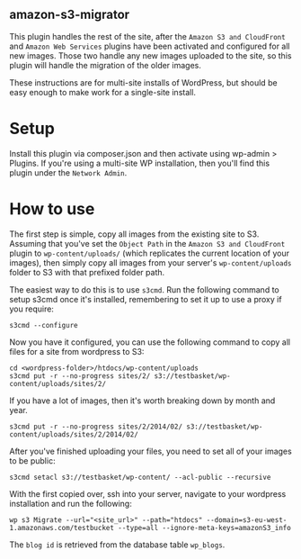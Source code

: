 amazon-s3-migrator
------------------

This plugin handles the rest of the site, after the `Amazon S3 and CloudFront` and `Amazon Web Services` plugins have been activated and configured for all new images. Those two handle any new images uploaded to the site, so this plugin will handle the migration of the older images.

These instructions are for multi-site installs of WordPress, but should be easy enough to make work for a single-site install.

Setup
=====

Install this plugin via composer.json and then activate using wp-admin > Plugins. If you're using a multi-site WP installation, then you'll find this plugin under the `Network Admin`.

How to use
==========

The first step is simple, copy all images from the existing site to S3. Assuming that you've set the `Object Path` in the `Amazon S3 and CloudFront` plugin to `wp-content/uploads/` (which replicates the current location of your images), then simply copy all images from your server's `wp-content/uploads` folder to S3 with that prefixed folder path.

The easiest way to do this is to use `s3cmd`. Run the following command to setup s3cmd once it's installed, remembering to set it up to use a proxy if you require:

    s3cmd --configure

Now you have it configured, you can use the following command to copy all files for a site from wordpress to S3:

    cd <wordpress-folder>/htdocs/wp-content/uploads
    s3cmd put -r --no-progress sites/2/ s3://testbasket/wp-content/uploads/sites/2/

If you have a lot of images, then it's worth breaking down by month and year.

    s3cmd put -r --no-progress sites/2/2014/02/ s3://testbasket/wp-content/uploads/sites/2/2014/02/

After you've finished uploading your files, you need to set all of your images to be public:

    s3cmd setacl s3://testbasket/wp-content/ --acl-public --recursive

With the first copied over, ssh into your server, navigate to your wordpress installation and run the following:

    wp s3 Migrate --url="<site_url>" --path="htdocs" --domain=s3-eu-west-1.amazonaws.com/testbucket --type=all --ignore-meta-keys=amazonS3_info

The `blog id` is retrieved from the database table `wp_blogs`.
